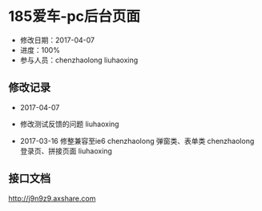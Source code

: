 # 185爱车-pc后台页面
- 修改日期：2017-04-07  
- 进度：100%  
- 参与人员：chenzhaolong liuhaoxing

## 修改记录
- 2017-04-07
* 修改测试反馈的问题 liuhaoxing
- 2017-03-16
修整兼容至ie6 chenzhaolong
弹窗类、表单类 chenzhaolong
登录页、拼接页面 liuhaoxing

  

  
## 接口文档
http://j9n9z9.axshare.com







